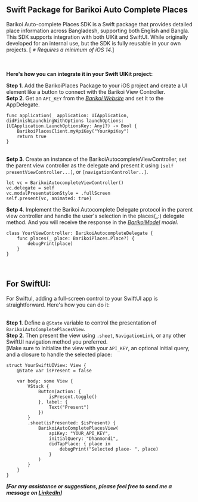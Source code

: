 <H2>Swift Package for Barikoi Auto Complete Places</H2>
    Barikoi Auto-complete Places SDK is a Swift package that provides detailed place information across Bangladesh, supporting both English and Bangla. This SDK supports integration with both UIKit and SwiftUI. While originally developed for an internal use, but the SDK is fully reusable in your own projects.
[<i> ※ Requires a minimum of iOS 14.</i>]

<br><br><B>Here's how you can integrate it in your Swift UIKit project:</B><br>

<B>Step 1</B>. Add the BarikoiPlaces Package to your iOS project and create a UI element like a button to connect with the Barikoi View Controller. <br>
<B>Setp 2</B>. Get an <Code>API_KEY</Code> from the <i><a href="https://barikoi.com/product/api">Barikoi Website</a></i> and set it to the AppDelegate.
```  
func application(_ application: UIApplication, didFinishLaunchingWithOptions launchOptions: [UIApplication.LaunchOptionsKey: Any]?) -> Bool {
    BarikoiPlacesClient.myApiKey("YourApiKey")
    return true
}
```
 <br>
<B>Setp 3</B>. Create an instance of the BarikoiAutocompleteViewController, set the parent view controller as the delegate and present it using <Code>[self presentViewController...]</Code>, or <Code>[navigationController..]</Code>.
    
```
let vc = BarikoiAutocompleteViewController()
vc.delegate = self
vc.modalPresentationStyle = .fullScreen
self.present(vc, animated: true)
```

<B>Setp 4</B>. Implement the Barikoi Autocomplete Delegate protocol in the parent view controller and handle the user's selection in the places(_:) delegate method. And you will receive the response in the <i><a href="https://github.com/faysalf/BarikoiPlaces/blob/main/Sources/BarikoiPlaces/UIKit/Model/PlaceModel.swift">BarikoiModel</a> model.</i>

```
class YourViewController: BarikoiAutocompleteDelegate {
    func places(_ place: BarikoiPlaces.Place?) {
        debugPrint(place)
    }
}
```



<br>
<h2>For SwiftUI:</h2>
For SwiftuI, adding a full-screen control to your SwiftUI app is straightforward. Here's how you can do it: <br><br>

<B>Step 1</B>. Define a <Code>@State</Code> variable to control the presentation of <Code>BarikoiAutoCompletePlacesView</Code>. <br>
<B>Step 2</B>. Then present the view using <Code>.sheet</Code>, <Code>NavigationLink</Code>, or any other SwiftUI navigation method you preferred.<br>
[Make sure to initialize the view with your <Code>API_KEY</Code>, an optional initial query, and a closure to handle the selected place:
```
struct YourSwiftUIView: View {
    @State var isPresent = false
    
    var body: some View {
        VStack {
            Button(action: {
                isPresent.toggle()
            }, label: {
                Text("Present")
            })
        }
        .sheet(isPresented: $isPresent) {
            BarikoiAutoCompletePlacesView(
                apiKey: "YOUR_API_KEY",
                initialQuery: "Dhanmondi",
                didTapPlace: { place in
                    debugPrint("Selected place- ", place)
                }
            )
        }
    }
}
```

<B><i>[For any assistance or suggestions, please feel free to send me a message on <a href="https://www.linkedin.com/in/faysalf/">LinkedIn</a>]</i></B>
